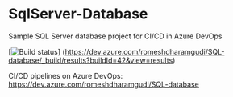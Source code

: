 # SqlServer-Database
Sample SQL Server database project for CI/CD in Azure DevOps

[![Build status](https://dev.azure.com/romeshdharamgudi/SQL-database/_build/results?buildId=42&view=results)]
(https://dev.azure.com/romeshdharamgudi/SQL-database/_build/results?buildId=42&view=results)

CI/CD pipelines on Azure DevOps:
https://dev.azure.com/romeshdharamgudi/SQL-database
